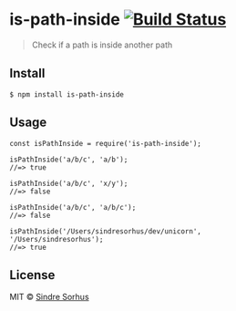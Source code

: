 is-path-inside [![Build Status](https://travis-ci.org/sindresorhus/is-path-inside.svg?branch=master)](https://travis-ci.org/sindresorhus/is-path-inside)
========================================================================================================================================================

> Check if a path is inside another path

Install
-------

    $ npm install is-path-inside

Usage
-----

    const isPathInside = require('is-path-inside');

    isPathInside('a/b/c', 'a/b');
    //=> true

    isPathInside('a/b/c', 'x/y');
    //=> false

    isPathInside('a/b/c', 'a/b/c');
    //=> false

    isPathInside('/Users/sindresorhus/dev/unicorn', '/Users/sindresorhus');
    //=> true

License
-------

MIT © [Sindre Sorhus](https://sindresorhus.com)
